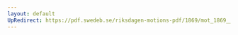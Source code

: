 ```yaml
---
layout: default
UpRedirect: https://pdf.swedeb.se/riksdagen-motions-pdf/1869/mot_1869__ak__00010/mot_1869__ak__00010_001.pdf
---
```

